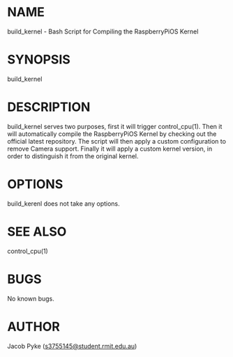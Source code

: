 # NAME 
build_kernel - Bash Script for Compiling the RaspberryPiOS Kernel
# SYNOPSIS
build_kernel
# DESCRIPTION
build_kernel serves two purposes, first it will trigger control_cpu(1). Then it will automatically compile the RaspberryPiOS Kernel by checking out the official latest repository. The script will then apply a custom configuration to remove Camera support. Finally it will apply a custom kernel version, in order to distinguish it from the original kernel.
# OPTIONS
build_kerenl does not take any options.
# SEE ALSO
control_cpu(1)
# BUGS
No known bugs.
# AUTHOR
Jacob Pyke (s3755145@student.rmit.edu.au)